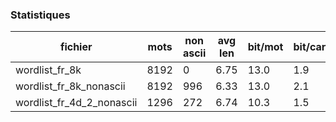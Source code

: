 ### Statistiques

fichier                   | mots | non ascii | avg len | bit/mot | bit/car
--------------------------|------|-----------|---------|---------|--------
wordlist_fr_8k            | 8192 |         0 |    6.75 |    13.0 |     1.9
wordlist_fr_8k_nonascii   | 8192 |       996 |    6.33 |    13.0 |     2.1
wordlist_fr_4d_2_nonascii | 1296 |       272 |    6.74 |    10.3 |     1.5

